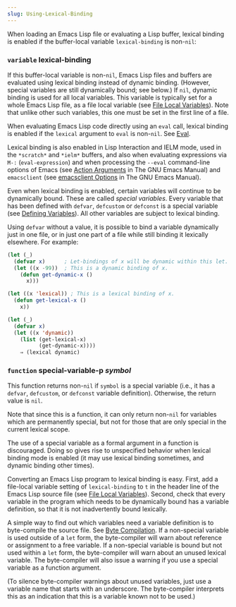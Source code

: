 ```yaml
---
slug: Using-Lexical-Binding
---
```


When loading an Emacs Lisp file or evaluating a Lisp buffer, lexical binding is enabled if the buffer-local variable `lexical-binding` is non-`nil`:

### <span className="tag variable">`variable`</span> **lexical-binding**

If this buffer-local variable is non-`nil`, Emacs Lisp files and buffers are evaluated using lexical binding instead of dynamic binding. (However, special variables are still dynamically bound; see below.) If `nil`, dynamic binding is used for all local variables. This variable is typically set for a whole Emacs Lisp file, as a file local variable (see [File Local Variables](File-Local-Variables)). Note that unlike other such variables, this one must be set in the first line of a file.

When evaluating Emacs Lisp code directly using an `eval` call, lexical binding is enabled if the `lexical` argument to `eval` is non-`nil`. See [Eval](Eval).

Lexical binding is also enabled in Lisp Interaction and IELM mode, used in the `*scratch*` and `*ielm*` buffers, and also when evaluating expressions via `M-:` (`eval-expression`) and when processing the `--eval` command-line options of Emacs (see [Action Arguments](https://www.gnu.org/software/emacs/manual/html_mono/emacs.html#Action-Arguments) in The GNU Emacs Manual) and `emacsclient` (see [emacsclient Options](https://www.gnu.org/software/emacs/manual/html_mono/emacs.html#emacsclient-Options) in The GNU Emacs Manual).

Even when lexical binding is enabled, certain variables will continue to be dynamically bound. These are called *special variables*. Every variable that has been defined with `defvar`, `defcustom` or `defconst` is a special variable (see [Defining Variables](Defining-Variables)). All other variables are subject to lexical binding.

Using `defvar` without a value, it is possible to bind a variable dynamically just in one file, or in just one part of a file while still binding it lexically elsewhere. For example:

```lisp
(let (_)
  (defvar x)      ; Let-bindings of x will be dynamic within this let.
  (let ((x -99))  ; This is a dynamic binding of x.
    (defun get-dynamic-x ()
      x)))

(let ((x 'lexical)) ; This is a lexical binding of x.
  (defun get-lexical-x ()
    x))

(let (_)
  (defvar x)
  (let ((x 'dynamic))
    (list (get-lexical-x)
          (get-dynamic-x))))
    ⇒ (lexical dynamic)
```

### <span className="tag function">`function`</span> **special-variable-p** *symbol*

This function returns non-`nil` if `symbol` is a special variable (i.e., it has a `defvar`, `defcustom`, or `defconst` variable definition). Otherwise, the return value is `nil`.

Note that since this is a function, it can only return non-`nil` for variables which are permanently special, but not for those that are only special in the current lexical scope.

The use of a special variable as a formal argument in a function is discouraged. Doing so gives rise to unspecified behavior when lexical binding mode is enabled (it may use lexical binding sometimes, and dynamic binding other times).

Converting an Emacs Lisp program to lexical binding is easy. First, add a file-local variable setting of `lexical-binding` to `t` in the header line of the Emacs Lisp source file (see [File Local Variables](File-Local-Variables)). Second, check that every variable in the program which needs to be dynamically bound has a variable definition, so that it is not inadvertently bound lexically.

A simple way to find out which variables need a variable definition is to byte-compile the source file. See [Byte Compilation](Byte-Compilation). If a non-special variable is used outside of a `let` form, the byte-compiler will warn about reference or assignment to a free variable. If a non-special variable is bound but not used within a `let` form, the byte-compiler will warn about an unused lexical variable. The byte-compiler will also issue a warning if you use a special variable as a function argument.

(To silence byte-compiler warnings about unused variables, just use a variable name that starts with an underscore. The byte-compiler interprets this as an indication that this is a variable known not to be used.)

